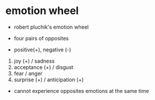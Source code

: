 # emotion wheel

- robert pluchik's emotion wheel

- four pairs of opposites

- positive(+), negative (-)

1. joy (+)        / sadness
2. acceptance (+) / disgust
3. fear           / anger
4. surprise (+)   / anticipation (+)

- cannot experience opposites emotions at the same time
